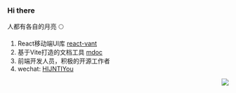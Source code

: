 ### Hi there

人都有各自的月亮 🌕

1. React移动端UI库 [react-vant](https://github.com/3lang3/react-vant)
2. 基于Vite打造的文档工具 [mdoc](https://github.com/3lang3/mdoc)
3. 前端开发人员，积极的开源工作者
4. wechat: [HIJNTIYou](https://user-images.githubusercontent.com/7098719/143408499-6e838945-9fc3-4b4d-bf8f-f262f4937c33.jpg)


<img align="right" src="https://github-readme-stats.vercel.app/api?username=3lang3&show_icons=true&text_color=3f45ff&bg_color=ffffff&hide_title=true">
